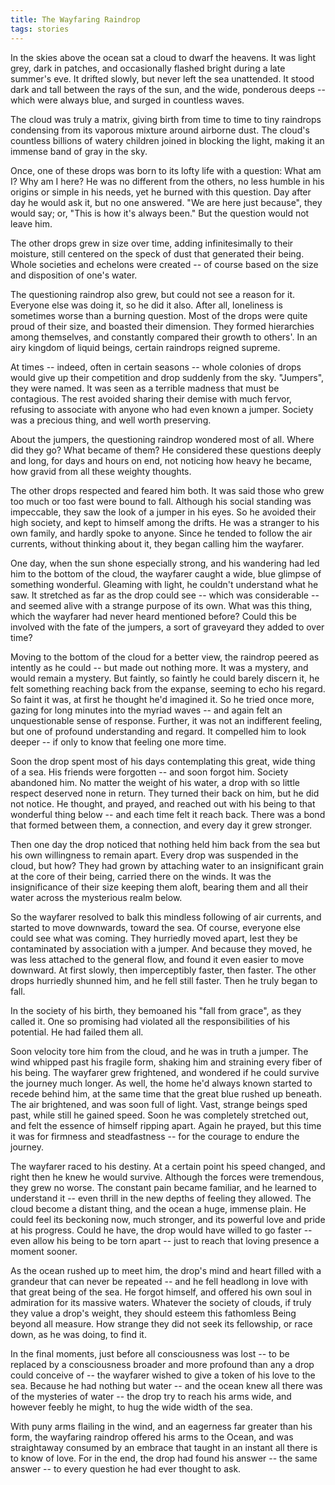 ```yaml
---
title: The Wayfaring Raindrop
tags: stories
---
```


In the skies above the ocean sat a cloud to dwarf the heavens.  It was
light grey, dark in patches, and occasionally flashed bright during a
late summer's eve.  It drifted slowly, but never left the sea
unattended.  It stood dark and tall between the rays of the sun, and the
wide, ponderous deeps -- which were always blue, and surged in countless
waves.

The cloud was truly a matrix, giving birth from time to time to tiny
raindrops condensing from its vaporous mixture around airborne dust.
The cloud's countless billions of watery children joined in blocking the
light, making it an immense band of gray in the sky.

Once, one of these drops was born to its lofty life with a question:
What am I?  Why am I here?  He was no different from the others, no less
humble in his origins or simple in his needs, yet he burned with this
question.  Day after day he would ask it, but no one answered.  "We are
here just because", they would say; or, "This is how it's always been."
But the question would not leave him.

The other drops grew in size over time, adding infinitesimally to their
moisture, still centered on the speck of dust that generated their
being.  Whole societies and echelons were created -- of course based on
the size and disposition of one's water.

The questioning raindrop also grew, but could not see a reason for it.
Everyone else was doing it, so he did it also.  After all, loneliness is
sometimes worse than a burning question.  Most of the drops were quite
proud of their size, and boasted their dimension.  They formed
hierarchies among themselves, and constantly compared their growth to
others'.  In an airy kingdom of liquid beings, certain raindrops reigned
supreme.

At times -- indeed, often in certain seasons -- whole colonies of drops
would give up their competition and drop suddenly from the sky.
"Jumpers", they were named.  It was seen as a terrible madness that must
be contagious.  The rest avoided sharing their demise with much fervor,
refusing to associate with anyone who had even known a jumper.  Society
was a precious thing, and well worth preserving.

About the jumpers, the questioning raindrop wondered most of all.  Where
did they go?  What became of them?  He considered these questions deeply
and long, for days and hours on end, not noticing how heavy he became,
how gravid from all these weighty thoughts.

The other drops respected and feared him both.  It was said those who
grew too much or too fast were bound to fall.  Although his social
standing was impeccable, they saw the look of a jumper in his eyes.  So
he avoided their high society, and kept to himself among the drifts.  He
was a stranger to his own family, and hardly spoke to anyone.  Since he
tended to follow the air currents, without thinking about it, they began
calling him the wayfarer.

One day, when the sun shone especially strong, and his wandering had led
him to the bottom of the cloud, the wayfarer caught a wide, blue glimpse
of something wonderful.  Gleaming with light, he couldn't understand
what he saw.  It stretched as far as the drop could see -- which was
considerable -- and seemed alive with a strange purpose of its own.
What was this thing, which the wayfarer had never heard mentioned
before?  Could this be involved with the fate of the jumpers, a sort of
graveyard they added to over time?

Moving to the bottom of the cloud for a better view, the raindrop peered
as intently as he could -- but made out nothing more.  It was a mystery,
and would remain a mystery.  But faintly, so faintly he could barely
discern it, he felt something reaching back from the expanse, seeming to
echo his regard.  So faint it was, at first he thought he'd imagined it.
So he tried once more, gazing for long minutes into the myriad waves --
and again felt an unquestionable sense of response.  Further, it was not
an indifferent feeling, but one of profound understanding and regard.
It compelled him to look deeper -- if only to know that feeling one more
time.

Soon the drop spent most of his days contemplating this great, wide
thing of a sea.  His friends were forgotten -- and soon forgot him.
Society abandoned him.  No matter the weight of his water, a drop with
so little respect deserved none in return.  They turned their back on
him, but he did not notice.  He thought, and prayed, and reached out
with his being to that wonderful thing below -- and each time felt it
reach back.  There was a bond that formed between them, a connection,
and every day it grew stronger.

Then one day the drop noticed that nothing held him back from the sea
but his own willingness to remain apart.  Every drop was suspended in
the cloud, but how?  They had grown by attaching water to an
insignificant grain at the core of their being, carried there on the
winds.  It was the insignificance of their size keeping them aloft,
bearing them and all their water across the mysterious realm below.

So the wayfarer resolved to balk this mindless following of air
currents, and started to move downwards, toward the sea.  Of course,
everyone else could see what was coming.  They hurriedly moved apart,
lest they be contaminated by association with a jumper.  And because
they moved, he was less attached to the general flow, and found it even
easier to move downward.  At first slowly, then imperceptibly faster,
then faster.  The other drops hurriedly shunned him, and he fell still
faster.  Then he truly began to fall.

In the society of his birth, they bemoaned his "fall from grace", as
they called it.  One so promising had violated all the responsibilities
of his potential.  He had failed them all.

Soon velocity tore him from the cloud, and he was in truth a jumper.
The wind whipped past his fragile form, shaking him and straining every
fiber of his being.  The wayfarer grew frightened, and wondered if he
could survive the journey much longer.  As well, the home he'd always
known started to recede behind him, at the same time that the great blue
rushed up beneath.  The air brightened, and was soon full of light.
Vast, strange beings sped past, while still he gained speed.  Soon he
was completely stretched out, and felt the essence of himself ripping
apart.  Again he prayed, but this time it was for firmness and
steadfastness -- for the courage to endure the journey.

The wayfarer raced to his destiny.  At a certain point his speed
changed, and right then he knew he would survive.  Although the forces
were tremendous, they grew no worse.  The constant pain became familiar,
and he learned to understand it -- even thrill in the new depths of
feeling they allowed.  The cloud become a distant thing, and the ocean a
huge, immense plain.  He could feel its beckoning now, much stronger,
and its powerful love and pride at his progress.  Could he have, the
drop would have willed to go faster -- even allow his being to be torn
apart -- just to reach that loving presence a moment sooner.

As the ocean rushed up to meet him, the drop's mind and heart filled
with a grandeur that can never be repeated -- and he fell headlong in
love with that great being of the sea.  He forgot himself, and offered
his own soul in admiration for its massive waters.  Whatever the society
of clouds, if truly they value a drop's weight, they should esteem this
fathomless Being beyond all measure.  How strange they did not seek its
fellowship, or race down, as he was doing, to find it.

In the final moments, just before all consciousness was lost -- to be
replaced by a consciousness broader and more profound than any a drop
could conceive of -- the wayfarer wished to give a token of his love to
the sea.  Because he had nothing but water -- and the ocean knew all
there was of the mysteries of water -- the drop try to reach his arms
wide, and however feebly he might, to hug the wide width of the sea.

With puny arms flailing in the wind, and an eagerness far greater than
his form, the wayfaring raindrop offered his arms to the Ocean, and was
straightaway consumed by an embrace that taught in an instant all there
is to know of love.  For in the end, the drop had found his answer --
the same answer -- to every question he had ever thought to ask.


